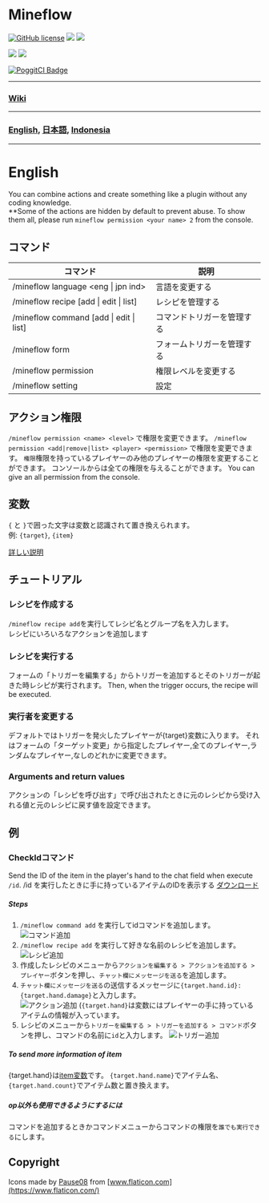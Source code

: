 # Mineflow

[![GitHub license](https://img.shields.io/badge/license-UIUC/NCSA-blue.svg)](https://github.com/aieuo/Mineflow/blob/master/LICENSE) [![](https://poggit.pmmp.io/shield.state/Mineflow)](https://poggit.pmmp.io/p/Mineflow) [![](https://poggit.pmmp.io/shield.api/Mineflow)](https://poggit.pmmp.io/p/Mineflow)

[![](https://poggit.pmmp.io/shield.dl/Mineflow)](https://poggit.pmmp.io/p/Mineflow) [![](https://poggit.pmmp.io/shield.dl.total/Mineflow)](https://poggit.pmmp.io/p/Mineflow)

[![PoggitCI Badge](https://poggit.pmmp.io/ci.badge/aieuo/Mineflow/Mineflow)](https://poggit.pmmp.io/ci/aieuo/Mineflow/Mineflow)

---

### [Wiki](https://Mineflow.github.io/docs)

---

### [English](/README.md), [日本語](/.github/readme/jpn.md), [Indonesia](/.github/readme/ind.md)

---

# English

You can combine actions and create something like a plugin without any coding knowledge.  
**Some of the actions are hidden by default to prevent abuse. To show them all, please run `mineflow permission <your name> 2` from the console.</p>


## コマンド
| コマンド                                            | 説明            |
| ----------------------------------------------- | ------------- |
| /mineflow language <eng &#124; jpn ind>         | 言語を変更する       |
| /mineflow recipe [add &#124; edit &#124; list]  | レシピを管理する      |
| /mineflow command [add &#124; edit &#124; list] | コマンドトリガーを管理する |
| /mineflow form                                  | フォームトリガーを管理する |
| /mineflow permission <name> <level>             | 権限レベルを変更する    |
| /mineflow setting                               | 設定            |


## アクション権限

`/mineflow permission <name> <level>` で権限を変更できます。 `/mineflow permission <add|remove|list> <player> <permission>` で権限を変更できます。 `権限`権限を持っているプレイヤーのみ他のプレイヤーの権限を変更することができます。 コンソールからは全ての権限を与えることができます。 You can give an all permission from the console.


## 変数
`{` と `}`で囲った文字は変数と認識されて置き換えられます。    
例: `{target}`, `{item}`

[詳しい説明](https://mineflow.github.io/docs/eng/#/variable/about)

## チュートリアル
### レシピを作成する
`/mineflow recipe add`を実行してレシピ名とグループ名を入力します。    
レシピにいろいろなアクションを追加します

### レシピを実行する
フォームの「トリガーを編集する」からトリガーを追加するとそのトリガーが起きた時レシピが実行されます。 Then, when the trigger occurs, the recipe will be executed.

### 実行者を変更する
デフォルトではトリガーを発火したプレイヤーが{target}変数に入ります。 それはフォームの「ターゲット変更」から指定したプレイヤー,全てのプレイヤー,ランダムなプレイヤー,なしのどれかに変更できます。

### Arguments and return values
アクションの「レシピを呼び出す」で呼び出されたときに元のレシピから受け入れる値と元のレシピに戻す値を設定できます。


## 例
### CheckIdコマンド
Send the ID of the item in the player's hand to the chat field when execute `/id`. /id を実行したときに手に持っているアイテムのIDを表示する [ダウンロード](https://github.com/aieuo/MineflowExamples/blob/master/checkId.json)

##### Steps
1. `/mineflow command add` を実行してidコマンドを追加します。  
   ![コマンド追加](https://github.com/aieuo/images/blob/master/mineflow/eng/CheckId_1.png?raw=true)
2. `/mineflow recipe add` を実行して好きな名前のレシピを追加します。  
   ![レシピ追加](https://github.com/aieuo/images/blob/master/mineflow/eng/CheckId_2.png?raw=true)
3. 作成したレシピのメニューから`アクションを編集する > アクションを追加する > プレイヤー`ボタンを押し、`チャット欄にメッセージを送る`を追加します。
4. `チャット欄にメッセージを送る`の送信するメッセージに`{target.hand.id}:{target.hand.damage}`と入力します。    
   ![アクション追加](https://github.com/aieuo/images/blob/master/mineflow/jpn/CheckId_3.png?raw=true) (`{target.hand}`は変数にはプレイヤーの手に持っているアイテムの情報が入っています。
5. レシピのメニューから`トリガーを編集する > トリガーを追加する > コマンド`ボタンを押し、コマンドの名前に`id`と入力します。 ![トリガー追加](https://github.com/aieuo/images/blob/master/mineflow/eng/CheckId_4.png?raw=true)

##### To send more information of item
{target.hand}は[item変数](https://github.com/aieuo/Mineflow/wiki/Variable#item)です。 `{target.hand.name}`でアイテム名、`{target.hand.count}`でアイテム数と置き換えます。

##### op以外も使用できるようにするには
コマンドを追加するときかコマンドメニューからコマンドの権限を`誰でも実行できる`にします。

## Copyright
Icons made by [Pause08](https://www.flaticon.com/authors/pause08) from [www.flaticon.com](https://www.flaticon.com/)
